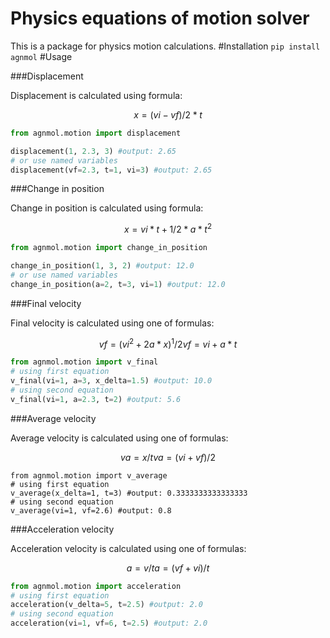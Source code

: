 # Physics equations of motion solver
This is a package for physics motion calculations.
#Installation
```pip install agnmol```
#Usage

###Displacement

Displacement is calculated using formula: 
```math
x = (vi-vf)/2*t 
```
```python
from agnmol.motion import displacement

displacement(1, 2.3, 3) #output: 2.65
# or use named variables
displacement(vf=2.3, t=1, vi=3) #output: 2.65
```
###Change in position

Change in position is calculated using formula: 
```math
x = vi*t+1/2*a*t^2
```
```python
from agnmol.motion import change_in_position

change_in_position(1, 3, 2) #output: 12.0
# or use named variables
change_in_position(a=2, t=3, vi=1) #output: 12.0
```
###Final velocity

Final velocity is calculated using one of formulas: 
```math
vf = (vi^2+2a*x)^1/2
vf = vi+a*t
```
```python
from agnmol.motion import v_final
# using first equation
v_final(vi=1, a=3, x_delta=1.5) #output: 10.0
# using second equation
v_final(vi=1, a=2.3, t=2) #output: 5.6
```
###Average velocity

Average velocity is calculated using one of formulas: 
```math
va = x/t
va = (vi+vf)/2
```
```
from agnmol.motion import v_average
# using first equation
v_average(x_delta=1, t=3) #output: 0.3333333333333333
# using second equation
v_average(vi=1, vf=2.6) #output: 0.8
```
###Acceleration velocity

Acceleration velocity is calculated using one of formulas: 
```math
a = v/t
a = (vf+vi)/t
```
```python
from agnmol.motion import acceleration
# using first equation
acceleration(v_delta=5, t=2.5) #output: 2.0
# using second equation
acceleration(vi=1, vf=6, t=2.5) #output: 2.0
```